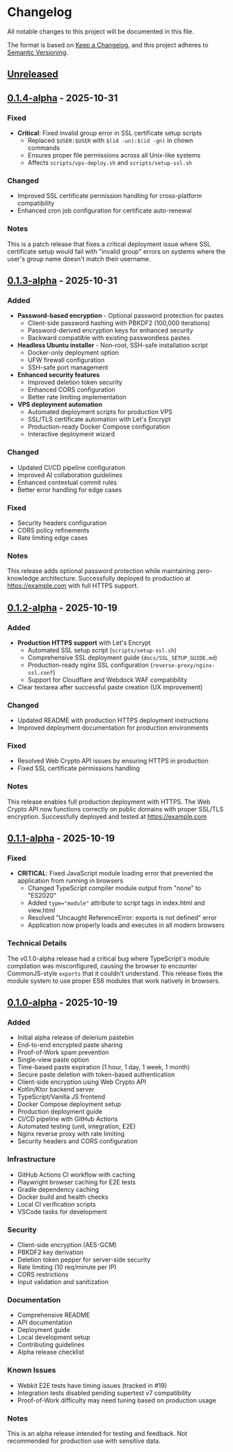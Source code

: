 # Changelog

All notable changes to this project will be documented in this file.

The format is based on [Keep a Changelog](https://keepachangelog.com/en/1.0.0/),
and this project adheres to [Semantic Versioning](https://semver.org/spec/v2.0.0.html).

## [Unreleased]

## [0.1.4-alpha] - 2025-10-31

### Fixed
- **Critical**: Fixed invalid group error in SSL certificate setup scripts
  - Replaced `$USER:$USER` with `$(id -un):$(id -gn)` in chown commands
  - Ensures proper file permissions across all Unix-like systems
  - Affects `scripts/vps-deploy.sh` and `scripts/setup-ssl.sh`

### Changed
- Improved SSL certificate permission handling for cross-platform compatibility
- Enhanced cron job configuration for certificate auto-renewal

### Notes
This is a patch release that fixes a critical deployment issue where SSL certificate setup would fail with "invalid group" errors on systems where the user's group name doesn't match their username.

## [0.1.3-alpha] - 2025-10-31

### Added
- **Password-based encryption** - Optional password protection for pastes
  - Client-side password hashing with PBKDF2 (100,000 iterations)
  - Password-derived encryption keys for enhanced security
  - Backward compatible with existing passwordless pastes
- **Headless Ubuntu installer** - Non-root, SSH-safe installation script
  - Docker-only deployment option
  - UFW firewall configuration
  - SSH-safe port management
- **Enhanced security features**
  - Improved deletion token security
  - Enhanced CORS configuration
  - Better rate limiting implementation
- **VPS deployment automation**
  - Automated deployment scripts for production VPS
  - SSL/TLS certificate automation with Let's Encrypt
  - Production-ready Docker Compose configuration
  - Interactive deployment wizard

### Changed
- Updated CI/CD pipeline configuration
- Improved AI collaboration guidelines
- Enhanced contextual commit rules
- Better error handling for edge cases

### Fixed
- Security headers configuration
- CORS policy refinements
- Rate limiting edge cases

### Notes
This release adds optional password protection while maintaining zero-knowledge architecture. Successfully deployed to production at https://example.com with full HTTPS support.

## [0.1.2-alpha] - 2025-10-19

### Added
- **Production HTTPS support** with Let's Encrypt
  - Automated SSL setup script (`scripts/setup-ssl.sh`)
  - Comprehensive SSL deployment guide (`docs/SSL_SETUP_GUIDE.md`)
  - Production-ready nginx SSL configuration (`reverse-proxy/nginx-ssl.conf`)
  - Support for Cloudflare and Webdock WAF compatibility
- Clear textarea after successful paste creation (UX improvement)

### Changed
- Updated README with production HTTPS deployment instructions
- Improved deployment documentation for production environments

### Fixed
- Resolved Web Crypto API issues by ensuring HTTPS in production
- Fixed SSL certificate permissions handling

### Notes
This release enables full production deployment with HTTPS. The Web Crypto API now functions correctly on public domains with proper SSL/TLS encryption. Successfully deployed and tested at https://example.com

## [0.1.1-alpha] - 2025-10-19

### Fixed
- **CRITICAL**: Fixed JavaScript module loading error that prevented the application from running in browsers
  - Changed TypeScript compiler module output from "none" to "ES2020"
  - Added `type="module"` attribute to script tags in index.html and view.html
  - Resolved "Uncaught ReferenceError: exports is not defined" error
  - Application now properly loads and executes in all modern browsers

### Technical Details
The v0.1.0-alpha release had a critical bug where TypeScript's module compilation was misconfigured, causing the browser to encounter CommonJS-style `exports` that it couldn't understand. This release fixes the module system to use proper ES6 modules that work natively in browsers.

## [0.1.0-alpha] - 2025-10-19

### Added
- Initial alpha release of delerium pastebin
- End-to-end encrypted paste sharing
- Proof-of-Work spam prevention
- Single-view paste option
- Time-based paste expiration (1 hour, 1 day, 1 week, 1 month)
- Secure paste deletion with token-based authentication
- Client-side encryption using Web Crypto API
- Kotlin/Ktor backend server
- TypeScript/Vanilla JS frontend
- Docker Compose deployment setup
- Production deployment guide
- CI/CD pipeline with GitHub Actions
- Automated testing (unit, integration, E2E)
- Nginx reverse proxy with rate limiting
- Security headers and CORS configuration

### Infrastructure
- GitHub Actions CI workflow with caching
- Playwright browser caching for E2E tests
- Gradle dependency caching
- Docker build and health checks
- Local CI verification scripts
- VSCode tasks for development

### Security
- Client-side encryption (AES-GCM)
- PBKDF2 key derivation
- Deletion token pepper for server-side security
- Rate limiting (10 req/minute per IP)
- CORS restrictions
- Input validation and sanitization

### Documentation
- Comprehensive README
- API documentation
- Deployment guide
- Local development setup
- Contributing guidelines
- Alpha release checklist

### Known Issues
- Webkit E2E tests have timing issues (tracked in #19)
- Integration tests disabled pending supertest v7 compatibility
- Proof-of-Work difficulty may need tuning based on production usage

### Notes
This is an alpha release intended for testing and feedback. Not recommended for production use with sensitive data.

[Unreleased]: https://github.com/SnarkyB/delerium-paste/compare/v0.1.4-alpha...HEAD
[0.1.4-alpha]: https://github.com/SnarkyB/delerium-paste/compare/v0.1.3-alpha...v0.1.4-alpha
[0.1.3-alpha]: https://github.com/SnarkyB/delerium-paste/compare/v0.1.2-alpha...v0.1.3-alpha
[0.1.2-alpha]: https://github.com/SnarkyB/delerium-paste/compare/v0.1.1-alpha...v0.1.2-alpha
[0.1.1-alpha]: https://github.com/SnarkyB/delerium-paste/compare/v0.1.0-alpha...v0.1.1-alpha
[0.1.0-alpha]: https://github.com/SnarkyB/delerium-paste/releases/tag/v0.1.0-alpha
